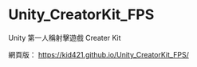 # Unity_CreatorKit_FPS
 Unity 第一人稱射擊遊戲 Creater Kit

網頁版：
https://kid421.github.io/Unity_CreatorKit_FPS/